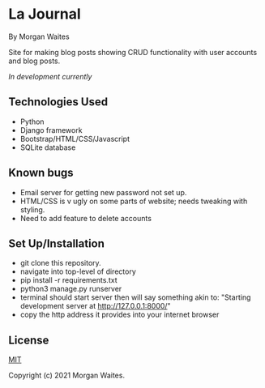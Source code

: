 # La Journal

By Morgan Waites

Site for making blog posts showing CRUD functionality with user accounts and blog posts.

*In development currently*

## Technologies Used
* Python
* Django framework
* Bootstrap/HTML/CSS/Javascript
* SQLite database

## Known bugs
* Email server for getting new password not set up.
* HTML/CSS is v ugly on some parts of website; needs tweaking with styling.
* Need to add feature to delete accounts

## Set Up/Installation
* git clone this repository.
* navigate into top-level of directory
* pip install -r requirements.txt
* python3 manage.py runserver
* terminal should start server then will say something akin to: "Starting development server at http://127.0.0.1:8000/"
* copy the http address it provides into your internet browser

## License
[MIT](https://opensource.org/licenses/MIT)

Copyright (c) 2021 Morgan Waites.
